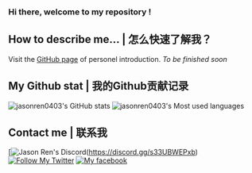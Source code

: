 ### Hi there, welcome to my repository !

<!--
**jasonren0403/jasonren0403** is a ✨ _special_ ✨ repository because its `README.md` (this file) appears on your GitHub profile.

Here are some ideas to get you started:

- 🔭 I’m currently working on ...
- 🌱 I’m currently learning ...
- 👯 I’m looking to collaborate on ...
- 🤔 I’m looking for help with ...
- 💬 Ask me about ...
- 📫 How to reach me: ...
- 😄 Pronouns: ...
- ⚡ Fun fact: ...
-->

## How to describe me... | 怎么快速了解我？

Visit the [GitHub page](https://jasonren0403.github.io/jasonren0403/other) of personel introduction. _To be finished soon_

## My Github stat | 我的Github贡献记录
<!--https://github.com/anuraghazra/github-readme-stats/blob/master/docs/readme_cn.md#GitHub-%E7%BB%9F%E8%AE%A1%E5%8D%A1%E7%89%87-->

![jasonren0403's GitHub stats](https://github-readme-stats.vercel.app/api?username=jasonren0403&show_icons=true&theme=radical)
![jasonren0403's Most used languages](https://github-readme-stats.vercel.app/api/top-langs?username=jasonren0403&layout=compact&langs_count=5)

## Contact me | 联系我
[![Jason Ren's Discord](https://img.shields.io/discord/801485173219655751?label=Chat%20with%20me%20within%20channel&style=social)(https://discord.gg/s33UBWEPxb)
[![Follow My Twitter](https://img.shields.io/twitter/follow/theRealRev270?style=social)](https://twitter.com/theRealRev270)
[![My facebook](https://img.shields.io/badge/Facebook-white?logo=facebook)](https://www.facebook.com/renjason1999)
